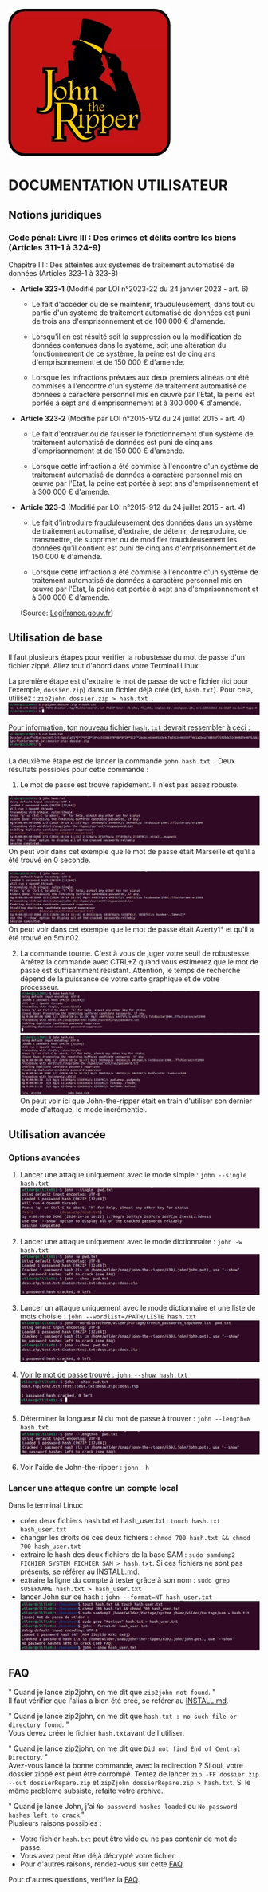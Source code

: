 ![logo John-the-Ripper](Images/JtR.png)

# DOCUMENTATION UTILISATEUR 

## Notions juridiques

### Code pénal: Livre III : Des crimes et délits contre les biens (Articles 311-1 à 324-9)

Chapitre III : Des atteintes aux systèmes de traitement automatisé de données (Articles 323-1 à 323-8)

 - **Article 323-1** (Modifié par LOI n°2023-22 du 24 janvier 2023 - art. 6)
    - Le fait d'accéder ou de se maintenir, frauduleusement, dans tout ou partie d'un système de traitement automatisé de données est puni de trois ans d'emprisonnement et de 100 000 € d'amende.

    - Lorsqu'il en est résulté soit la suppression ou la modification de données contenues dans le système, soit une altération du fonctionnement de ce système, la peine est de cinq ans d'emprisonnement et de 150 000 € d'amende.

    - Lorsque les infractions prévues aux deux premiers alinéas ont été commises à l'encontre d'un système de traitement automatisé de données à caractère personnel mis en œuvre par l'Etat, la peine est portée à sept ans d'emprisonnement et à 300 000 € d'amende.
     
 - **Article 323-2** (Modifié par LOI n°2015-912 du 24 juillet 2015 - art. 4)

    - Le fait d'entraver ou de fausser le fonctionnement d'un système de traitement automatisé de données est puni de cinq ans d'emprisonnement et de 150 000 € d'amende.

    - Lorsque cette infraction a été commise à l'encontre d'un système de traitement automatisé de données à caractère personnel mis en œuvre par l'Etat, la peine est portée à sept ans d'emprisonnement et à 300 000 € d'amende. 
    
 - **Article 323-3** (Modifié par LOI n°2015-912 du 24 juillet 2015 - art. 4)
    - Le fait d'introduire frauduleusement des données dans un système de traitement automatisé, d'extraire, de détenir, de reproduire, de transmettre, de supprimer ou de modifier frauduleusement les données qu'il contient est puni de cinq ans d'emprisonnement et de 150 000 € d'amende.

    - Lorsque cette infraction a été commise à l'encontre d'un système de traitement automatisé de données à caractère personnel mis en œuvre par l'Etat, la peine est portée à sept ans d'emprisonnement et à 300 000 € d'amende.
    
    (Source: [Legifrance.gouv.fr](https://www.legifrance.gouv.fr/codes/section_lc/LEGITEXT000006070719/LEGISCTA000006117598/#LEGISCTA000006117598))


## Utilisation de base

Il faut plusieurs étapes pour vérifier la robustesse du mot de passe d'un fichier zippé. 
Allez tout d'abord dans votre Terminal Linux.  

La première étape est d'extraire le mot de passe de votre fichier (ici pour l'exemple, ``` dossier.zip ```) dans un fichier déjà créé (ici, ```hash.txt```). Pour cela, utilisez : ```zip2john dossier.zip > hash.txt ```.
![Première commande à effectuer](Images/Base_Etape1.png)

Pour information, ton nouveau fichier ```hash.txt``` devrait ressembler à ceci :
![Hash.txt](Images/Base_Etape1_pourinfo.png)

La deuxième étape est de lancer la commande ```john hash.txt ```.
Deux résultats possibles pour cette commande : 
1. Le mot de passe est trouvé rapidement. Il n'est pas assez robuste.
   
![Exemple 1 d'un mot de passe faible : Marseille](Images/Base_Etape2_Exemple1.png)
On peut voir dans cet exemple que le mot de passe était Marseille et qu'il a été trouvé en 0 seconde.  

![Exemple 2 d'un mot de passe faible : Azerty1*](Images/Base_Etape2_Exemple2.png)
On peut voir dans cet exemple que le mot de passe était Azerty1* et qu'il a été trouvé en 5min02.  

2. La commande tourne. C'est à vous de juger votre seuil de robustesse. Arrêtez la commande avec CTRL+Z quand vous estimerez que le mot de passe est suffisamment résistant. Attention, le temps de recherche dépend de la puissance de votre carte graphique et de votre processeur.  
![Exemple d'un mot de passe fort : J'aimelespastèques4](Images/base_Etape2_Exemple3.png)  
![Après un CTRL+Z](Images/BAse_Etape2_Exemple4.png)   
On peut voir ici que John-the-ripper était en train d'utiliser son dernier mode d'attaque, le mode incrémentiel.  


## Utilisation avancée 

### Options avancées
1. Lancer une attaque uniquement avec le mode simple : ```john --single hash.txt ```  
   ![Mode simple](Images/User_Guide/Use_Single.png)

2. Lancer une attaque uniquement avec le mode dictionnaire : ```john -w hash.txt ```  
   ![Attaque par dictionnaire ](Images/User_Guide/Use_W.png)
     
3. Lancer un attaque uniquement avec le mode dictionnaire et une liste de mots choisie : ```john --wordlist=/PATH/LISTE hash.txt```  
   ![Attaque par dictionnaire choisi](Images/User_Guide/Use_Wchoisi.png)
     
4. Voir le mot de passe trouvé : ```john --show hash.txt```  
   ![john --show](Images/User_Guide/Use_show.png)
     
5. Déterminer la longueur N du mot de passe à trouver : ```john --length=N hash.txt```  
   ![Longueur déterminée](Images/User_Guide/Use_Length.png)
     
6.  Voir l'aide de John-the-ripper : ```john -h```  

### Lancer une attaque contre un compte local

Dans le terminal Linux: 
- créer deux fichiers hash.txt et hash_user.txt : ```touch hash.txt hash_user.txt```  
- changer les droits de ces deux fichiers : ```chmod 700 hash.txt && chmod 700 hash_user.txt```  
- extraire le hash des deux fichiers de la base SAM : ```sudo samdump2 FICHIER_SYSTEM FICHIER_SAM > hash.txt```. Si ces fichiers ne sont pas présents, se référer au [INSTALL.md](INSTALL.md).  
- extraire la ligne du compte à tester grâce à son nom : ```sudo grep $USERNAME hash.txt > hash_user.txt```  
- lancer John sur ce hash : ```john --format=NT hash_user.txt```  
![Attaque contre un compte local](Images/User_Guide/AttaqueCompteLocal.png)  
  

## FAQ
" Quand je lance zip2john, on me dit que ```zip2john not found```. "   
Il faut vérifier que l'alias a bien été créé, se reférer au [INSTALL.md](INSTALL.md).

" Quand je lance zip2john, on me dit que ```hash.txt : no such file or directory found```. "  
Vous devez créer le fichier ```hash.txt```avant de l'utiliser.

" Quand je lance zip2john, on me dit que ```Did not find End of Central Directory```. "  
Avez-vous lancé la bonne commande, avec la redirection ? Si oui, votre dossier zippé est peut être corrompé. Tentez de lancer ```zip -FF dossier.zip --out dossierRepare.zip``` et ```zipZjohn dossierRepare.zip > hash.txt```. Si le même problème subsiste, refaite votre archive.

" Quand je lance John, j'ai ``Ǹo password hashes loaded`` ou ```No password hashes left to crack```."   
Plusieurs raisons possibles :  
- Votre fichier ```hash.txt``` peut être vide ou ne pas contenir de mot de passe.  
- Vous avez peut être déjà décrypté votre fichier.  
- Pour d'autres raisons, rendez-vous sur cette [FAQ](https://www.openwall.com/john/doc/FAQ.shtml).

Pour d'autres questions, vérifiez la [FAQ](https://www.openwall.com/john/doc/FAQ.shtml).

